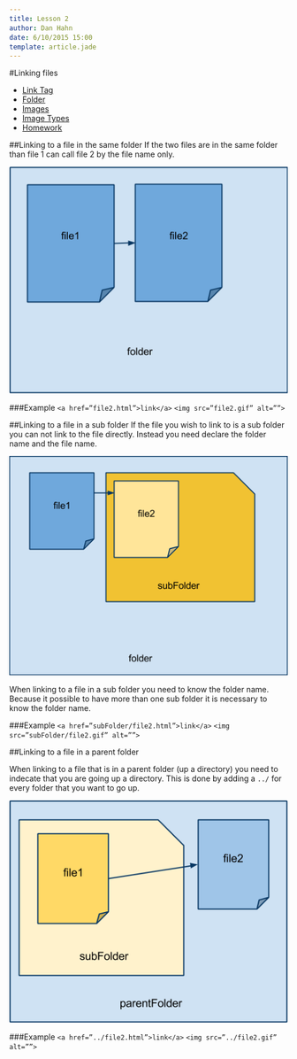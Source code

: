 ```yaml
---
title: Lesson 2
author: Dan Hahn
date: 6/10/2015 15:00
template: article.jade
---
```


#Linking files

* [Link Tag]()
* [Folder](folders.html)
* [Images](images.html)
* [Image Types](image-types.html)
* [Homework](homework.html)

##Linking to a file in the same folder
If the two files are in the same folder than file 1 can call file 2 by the file name only.

<img src="images/image01.png">

###Example
`<a href=”file2.html”>link</a>`
`<img src=”file2.gif” alt=””>`

##Linking to a file in a sub folder
If the file you wish to link to is a sub folder you can not link to the file directly. Instead you need declare the folder name and the file name.

<img src="images/image00.png">

When linking to a file in a sub folder you need to know the folder name.  Because it possible to have more than one sub folder it is necessary to know the folder name. 

###Example
`<a href=”subFolder/file2.html”>link</a>`
`<img src=”subFolder/file2.gif” alt=””>`

##Linking to a file in a parent folder

When linking to a file that is in a parent folder (up a directory) you need to indecate that you are going up a directory.  This is done by adding a `../` for every folder that you want to go up.

<img src="images/image02.png">

###Example
`<a href=”../file2.html”>link</a>`
`<img src=”../file2.gif” alt=””>`		
